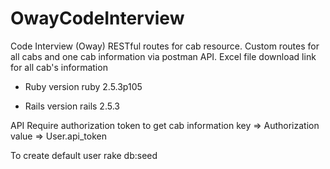 # OwayCodeInterview
  Code Interview (Oway)
    RESTful routes for cab resource.
    Custom routes for all cabs and one cab information via postman API.
    Excel file download link for all cab's information

- Ruby version
  ruby 2.5.3p105

- Rails version
  rails 2.5.3

API
Require authorization token to get cab information
  key => Authorization
  value => User.api_token

To create default user
  rake db:seed